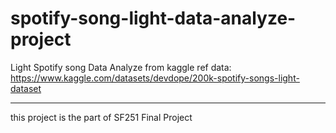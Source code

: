 # spotify-song-light-data-analyze-project
Light Spotify song Data Analyze from kaggle 
ref data: https://www.kaggle.com/datasets/devdope/200k-spotify-songs-light-dataset

-------------------------------------------------------
this project is the part of SF251 Final Project

